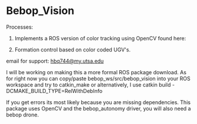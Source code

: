 # Bebop_Vision
Processes:

1. Implements a ROS version of color tracking using OpenCV found here:

2. Formation control based on color coded UGV's.

email for support: hbq744@my.utsa.edu

I will be working on making this a more formal ROS package download. As for right now you can copy/paste bebop_ws/src/bebop_vision
into your ROS workspace and try to catkin_make or alternatively, I use catkin build -DCMAKE_BUILD_TYPE=RelWithDebInfo

If you get errors its most likely because you are missing dependencies. This package uses OpenCV and the bebop_autonomy driver, you will also need a bebop drone.

